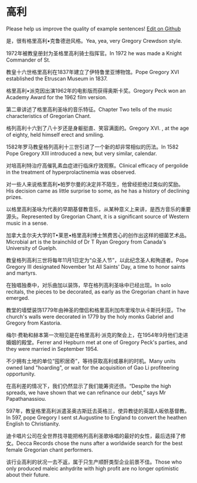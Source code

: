 # 高利

Please help us improve the quality of example sentences! [Edit on Github](https://github.com/jiyushe/jiyu-example-sentence-source/blob/main/chinese/gaoli_1.md)

<p><span class="chinese">是，很有格里高利•克鲁德逊风格。</span><span class="english">Yea, yea, very Gregory Crewdson style.</span></p>

<p><span class="chinese">1972年被教皇册封为圣格里高利骑士指挥官。</span><span class="english">In 1972 he was made a Knight Commander of St.</span></p>

<p><span class="chinese">教皇十六世格里高利在1837年建立了伊特鲁里亚博物馆。</span><span class="english">Pope Gregory XVI established the Etruscan Museum in 1837.</span></p>

<p><span class="chinese">格里高利•派克因出演1962年的电影版而获得奥斯卡奖。</span><span class="english">Gregory Peck won an Academy Award for the 1962 film version.</span></p>

<p><span class="chinese">第二章讲述了格里高利圣咏的音乐特征。</span><span class="english">Chapter Two tells of the music characteristics of Gregorian Chant.</span></p>

<p><span class="chinese">格列高利十六到了八十岁还是身躯挺直、笑容满面的。</span><span class="english">Gregory XVI. , at the age of eighty, held himself erect and smiling.</span></p>

<p><span class="chinese">1582年罗马教皇格列高利十三世引进了一个新的却非常相似的历法。</span><span class="english">In 1582 Pope Gregory XIII introduced a new, but very similar, calendar.</span></p>

<p><span class="chinese">对培高利特治疗高催乳素血症进行临床疗效观察。</span><span class="english">Clinical efficacy of pergolide in the treatment of hyperprolactinemia was observed.</span></p>

<p><span class="chinese">对一些人来说格里高利•帕罗尔曼的决定并不陌生，他曾经拒绝过类似的奖励。</span><span class="english">His decision came as little surprise to some, as he has a history of declining prizes.</span></p>

<p><span class="chinese">以格里高利圣咏为代表的早期基督教音乐，从某种意义上来讲，是西方音乐的重要源头。</span><span class="english">Represented by Gregorian Chant, it is a significant source of Western music in a sense.</span></p>

<p><span class="chinese">加拿大圭尔夫大学的T•莱恩•格里高利博士煞费苦心的创作出这样的细菌艺术品。</span><span class="english">Microbial art is the brainchild of Dr T Ryan Gregory from Canada's University of Guelph.</span></p>

<p><span class="chinese">教皇格列高利三世将每年11月1日定为“众圣人节”，以此纪念圣人和殉道者。</span><span class="english">Pope Gregory III designated November 1st All Saints' Day, a time to honor saints and martyrs.</span></p>

<p><span class="chinese">在独唱独奏中，对乐曲加以装饰，早在格列高利圣咏中已经出现。</span><span class="english">In solo recitals, the pieces to be decorated, as early as the Gregorian chant in have emerged.</span></p>

<p><span class="chinese">教堂的墙壁装饰1779年由神圣的僧侣和格里高利加布里埃尔从卡斯托利亚。</span><span class="english">The church's walls were decorated in 1779 by the holy monks Gabriel and Gregory from Kastoria.</span></p>

<p><span class="chinese">梅尔·费勒和赫本第一次相见是在格里高利·派克的聚会上，在1954年9月他们走进婚姻的殿堂。</span><span class="english">Ferrer and Hepburn met at one of Gregory Peck's parties, and they were married in September 1954.</span></p>

<p><span class="chinese">不少拥有土地的单位“囤积居奇”，等待获取高利或暴利的时机。</span><span class="english">Many units owned land "hoarding", or wait for the acquisition of Gao Li profiteering opportunity.</span></p>

<p><span class="chinese">在高利差的情况下，我们仍然显示了我们能筹资还债。</span><span class="english">“Despite the high spreads, we have shown that we can refinance our debt,” says Mr Papathanassiou.</span></p>

<p><span class="chinese">597年，教皇格里高利派遣圣奥古斯廷去英格兰，使异教徒的英国人皈依基督教。</span><span class="english">In 597, pope Gregory I sent st.Augustine to England to convert the heathen English to Christianity.</span></p>

<p><span class="chinese">迪卡唱片公司在全世界找寻能把格列高利圣歌咏唱的最好的女性，最后选择了修女。</span><span class="english">Decca Records chose the nuns after a worldwide search for the best female Gregorian chant performers.</span></p>

<p><span class="chinese">该行业高利的状况一去不返，属于只生产顺酐类型企业前景不佳。</span><span class="english">Those who only produced maleic anhydrite with high profit are no longer optimistic about their future.</span></p>

